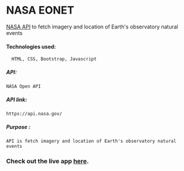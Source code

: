 # NASA EONET

   [NASA API](https://eonet.gsfc.nasa.gov/docs/v3) to fetch imagery and location of Earth's observatory natural events

#### Technologies used:
      HTML, CSS, Bootstrap, Javascript

 ##### API:
    NASA Open API

##### API link:
    https://api.nasa.gov/

##### Purpose :
    API is fetch imagery and location of Earth's observatory natural events

### Check out the live app [here](http://203.193.173.125/buildriseshine/api/javascript/nasa/nasa-EONET).
